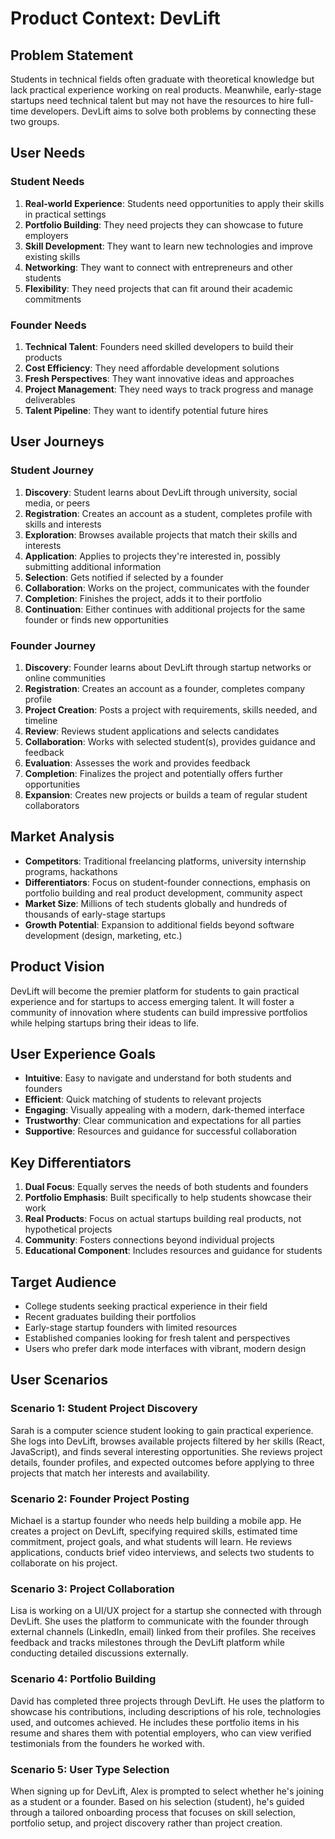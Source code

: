 # Product Context: DevLift

## Problem Statement
Students in technical fields often graduate with theoretical knowledge but lack practical experience working on real products. Meanwhile, early-stage startups need technical talent but may not have the resources to hire full-time developers. DevLift aims to solve both problems by connecting these two groups.

## User Needs

### Student Needs
1. **Real-world Experience**: Students need opportunities to apply their skills in practical settings
2. **Portfolio Building**: They need projects they can showcase to future employers
3. **Skill Development**: They want to learn new technologies and improve existing skills
4. **Networking**: They want to connect with entrepreneurs and other students
5. **Flexibility**: They need projects that can fit around their academic commitments

### Founder Needs
1. **Technical Talent**: Founders need skilled developers to build their products
2. **Cost Efficiency**: They need affordable development solutions
3. **Fresh Perspectives**: They want innovative ideas and approaches
4. **Project Management**: They need ways to track progress and manage deliverables
5. **Talent Pipeline**: They want to identify potential future hires

## User Journeys

### Student Journey
1. **Discovery**: Student learns about DevLift through university, social media, or peers
2. **Registration**: Creates an account as a student, completes profile with skills and interests
3. **Exploration**: Browses available projects that match their skills and interests
4. **Application**: Applies to projects they're interested in, possibly submitting additional information
5. **Selection**: Gets notified if selected by a founder
6. **Collaboration**: Works on the project, communicates with the founder
7. **Completion**: Finishes the project, adds it to their portfolio
8. **Continuation**: Either continues with additional projects for the same founder or finds new opportunities

### Founder Journey
1. **Discovery**: Founder learns about DevLift through startup networks or online communities
2. **Registration**: Creates an account as a founder, completes company profile
3. **Project Creation**: Posts a project with requirements, skills needed, and timeline
4. **Review**: Reviews student applications and selects candidates
5. **Collaboration**: Works with selected student(s), provides guidance and feedback
6. **Evaluation**: Assesses the work and provides feedback
7. **Completion**: Finalizes the project and potentially offers further opportunities
8. **Expansion**: Creates new projects or builds a team of regular student collaborators

## Market Analysis
- **Competitors**: Traditional freelancing platforms, university internship programs, hackathons
- **Differentiators**: Focus on student-founder connections, emphasis on portfolio building and real product development, community aspect
- **Market Size**: Millions of tech students globally and hundreds of thousands of early-stage startups
- **Growth Potential**: Expansion to additional fields beyond software development (design, marketing, etc.)

## Product Vision
DevLift will become the premier platform for students to gain practical experience and for startups to access emerging talent. It will foster a community of innovation where students can build impressive portfolios while helping startups bring their ideas to life.

## User Experience Goals
- **Intuitive**: Easy to navigate and understand for both students and founders
- **Efficient**: Quick matching of students to relevant projects
- **Engaging**: Visually appealing with a modern, dark-themed interface
- **Trustworthy**: Clear communication and expectations for all parties
- **Supportive**: Resources and guidance for successful collaboration

## Key Differentiators
1. **Dual Focus**: Equally serves the needs of both students and founders
2. **Portfolio Emphasis**: Built specifically to help students showcase their work
3. **Real Products**: Focus on actual startups building real products, not hypothetical projects
4. **Community**: Fosters connections beyond individual projects
5. **Educational Component**: Includes resources and guidance for students

## Target Audience
- College students seeking practical experience in their field
- Recent graduates building their portfolios
- Early-stage startup founders with limited resources
- Established companies looking for fresh talent and perspectives
- Users who prefer dark mode interfaces with vibrant, modern design

## User Scenarios

### Scenario 1: Student Project Discovery
Sarah is a computer science student looking to gain practical experience. She logs into DevLift, browses available projects filtered by her skills (React, JavaScript), and finds several interesting opportunities. She reviews project details, founder profiles, and expected outcomes before applying to three projects that match her interests and availability.

### Scenario 2: Founder Project Posting
Michael is a startup founder who needs help building a mobile app. He creates a project on DevLift, specifying required skills, estimated time commitment, project goals, and what students will learn. He reviews applications, conducts brief video interviews, and selects two students to collaborate on his project.

### Scenario 3: Project Collaboration
Lisa is working on a UI/UX project for a startup she connected with through DevLift. She uses the platform to communicate with the founder through external channels (LinkedIn, email) linked from their profiles. She receives feedback and tracks milestones through the DevLift platform while conducting detailed discussions externally.

### Scenario 4: Portfolio Building
David has completed three projects through DevLift. He uses the platform to showcase his contributions, including descriptions of his role, technologies used, and outcomes achieved. He includes these portfolio items in his resume and shares them with potential employers, who can view verified testimonials from the founders he worked with.

### Scenario 5: User Type Selection
When signing up for DevLift, Alex is prompted to select whether he's joining as a student or a founder. Based on his selection (student), he's guided through a tailored onboarding process that focuses on skill selection, portfolio setup, and project discovery rather than project creation. 